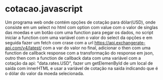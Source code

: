 # cotacao.javascript
Um programa web onde contém opções de cotação para dólar(USD), onde consiste em um select no html com option com value com o valor de singlas das moedas e um botão com uma function para pegar os dados, no script iniciar a function com uma variável com o valor do select da opções e em seguida fazer um fetch com crase com a url https://api.exchangerate-api.com/v4/latest/ com a var do valor no final, adicionar o then com uma function de callback  response  com a transformação do response em json, outro then com a function de callback data com uma variável com a cotação da api: "data.rates.USD", fazer um getElemenById de um local de saída com innerHTML e usar a variável de cotação na saida indicando que é o dólar do valor da moeda selecionada.


